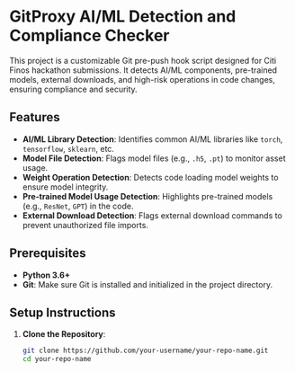 # GitProxy AI/ML Detection and Compliance Checker

This project is a customizable Git pre-push hook script designed for Citi Finos hackathon submissions. It detects AI/ML components, pre-trained models, external downloads, and high-risk operations in code changes, ensuring compliance and security.

## Features
- **AI/ML Library Detection**: Identifies common AI/ML libraries like `torch`, `tensorflow`, `sklearn`, etc.
- **Model File Detection**: Flags model files (e.g., `.h5`, `.pt`) to monitor asset usage.
- **Weight Operation Detection**: Detects code loading model weights to ensure model integrity.
- **Pre-trained Model Usage Detection**: Highlights pre-trained models (e.g., `ResNet`, `GPT`) in the code.
- **External Download Detection**: Flags external download commands to prevent unauthorized file imports.

## Prerequisites
- **Python 3.6+**
- **Git**: Make sure Git is installed and initialized in the project directory.

## Setup Instructions
1. **Clone the Repository**:
   ```bash
   git clone https://github.com/your-username/your-repo-name.git
   cd your-repo-name